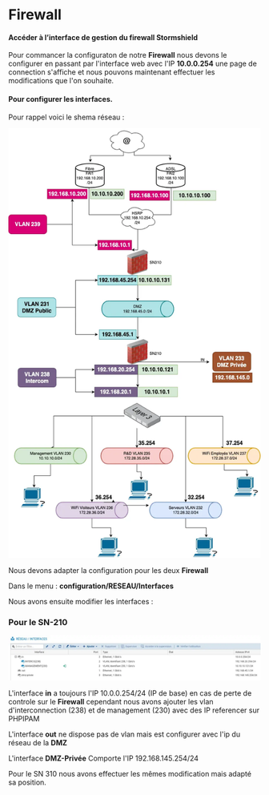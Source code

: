 # Firewall

#### Accéder à l’interface de gestion du firewall Stormshield

Pour commancer la configuraton de notre <b>Firewall</b> nous devons le configurer en passant par l'interface web avec l'IP <b>10.0.0.254</b> une page de connection s'affiche et nous pouvons maintenant effectuer les modifications que l'on souhaite.

#### Pour configurer les interfaces.

Pour rappel voici le shema réseau :

![ ](images/Shema-Reseau.webp)

Nous devons adapter la configuration pour les deux <strong>Firewall</strong> 

Dans le menu : <strong> configuration/RESEAU/Interfaces</strong>

Nous avons ensuite modifier les interfaces :

### Pour le SN-210

![ ](images/Interfacesstormshield.webp)

L'interface <strong>in</strong> a toujours l'IP 10.0.0.254/24 (IP de base) en cas de perte de controle sur le <strong>Firewall</strong> cependant nous avons ajouter les vlan d'interconnection (238) et de management (230) avec des IP referencer sur PHPIPAM

L'interface <strong>out</strong> ne dispose pas de vlan mais est configurer avec l'ip du réseau de la <strong>DMZ</strong> 

L'interface <strong>DMZ-Privée</strong> Comporte l'IP 192.168.145.254/24

Pour le SN 310 nous avons effectuer les mêmes modification mais adapté sa position.





        


